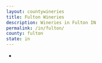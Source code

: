 ```yaml
---
layout: countywineries
title: Fulton Wineries
description: Wineries in Fulton IN
permalink: /in/fulton/
county: fulton
state: in
---
```

-
